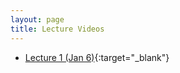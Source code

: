 ```yaml
---
layout: page
title: Lecture Videos
---
```


- [Lecture 1 (Jan 6)](http://cs.uwaterloo.ca/~jorchard/cs489/Lecture1/Lecture1.html){:target="_blank"}

